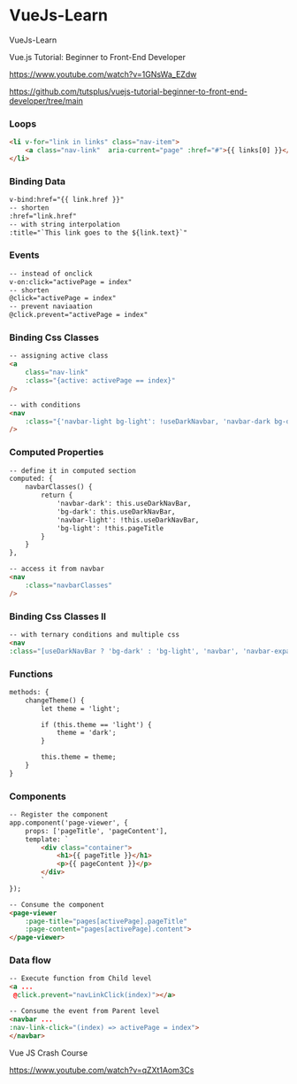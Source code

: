 # VueJs-Learn
VueJs-Learn


Vue.js Tutorial: Beginner to Front-End Developer

https://www.youtube.com/watch?v=1GNsWa_EZdw

https://github.com/tutsplus/vuejs-tutorial-beginner-to-front-end-developer/tree/main


### Loops

```html
<li v-for="link in links" class="nav-item">
    <a class="nav-link"  aria-current="page" :href="#">{{ links[0] }}</a>
</li>
```

### Binding Data

```html
v-bind:href="{{ link.href }}"
-- shorten
:href="link.href"
-- with string interpolation
:title="`This link goes to the ${link.text}`" 
```

### Events

```html
-- instead of onclick
v-on:click="activePage = index"
-- shorten
@click="activePage = index"
-- prevent naviaation
@click.prevent="activePage = index"
```

### Binding Css Classes

```html
-- assigning active class
<a 
    class="nav-link" 
    :class="{active: activePage == index}"
/>

-- with conditions
<nav 
    :class="{'navbar-light bg-light': !useDarkNavbar, 'navbar-dark bg-dark': useDarkNavbar}" 
/>
```

### Computed Properties
```html
-- define it in computed section
computed: {
    navbarClasses() {
        return {
            'navbar-dark': this.useDarkNavBar,
            'bg-dark': this.useDarkNavBar,
            'navbar-light': !this.useDarkNavBar,
            'bg-light': !this.pageTitle
        }
    }
},

-- access it from navbar 
<nav 
    :class="navbarClasses" 
/>
```

### Binding Css Classes II

```html
-- with ternary conditions and multiple css
<nav 
:class="[useDarkNavBar ? 'bg-dark' : 'bg-light', 'navbar', 'navbar-expand-lg']">
```

### Functions

```html
methods: {
    changeTheme() {
        let theme = 'light';

        if (this.theme == 'light') {
            theme = 'dark';
        }

        this.theme = theme;
    }
}
```

### Components

```html
-- Register the component
app.component('page-viewer', {
    props: ['pageTitle', 'pageContent'],
    template: `
        <div class="container">
            <h1>{{ pageTitle }}</h1>
            <p>{{ pageContent }}</p>
        </div>
        `
});

-- Consume the component   
<page-viewer 
    :page-title="pages[activePage].pageTitle" 
    :page-content="pages[activePage].content">
</page-viewer>
```


### Data flow  

```html
-- Execute function from Child level
<a ...
 @click.prevent="navLinkClick(index)"></a>

-- Consume the event from Parent level 
<navbar ...
:nav-link-click="(index) => activePage = index">
</navbar>
```

Vue JS Crash Course

https://www.youtube.com/watch?v=qZXt1Aom3Cs


